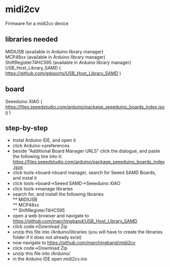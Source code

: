 # midi2cv
Firmware for a midi2cv device

## libraries needed
MIDIUSB (available in Arduino library manager)  
MCP48xx (available in Arduino library manager)  
ShiftRegister74HC595 (available in Arduino library manager)  
USB_Host_Library_SAMD ( https://github.com/gdsports/USB_Host_Library_SAMD )  

## board
Seeeduino XIAO ( https://files.seeedstudio.com/arduino/package_seeeduino_boards_index.json )

## step-by-step
* Instal Arduino IDE, and open it  
* click Arduino->preferences  
* beside "Additional Board Manager URLS" click the dialogue, and paste the following line into it:  
https://files.seeedstudio.com/arduino/package_seeeduino_boards_index.json  
* click tools->board->board manager, search for Seeed SAMD Boards, and instal it  
* click tools->board->Seeed SAMD->Seeeduino XIAO  
* click tools->manage libraries  
* search for, and install the following libraries  
** MIDIUSB  
** MCP48xx  
** ShiftRegister74HC595  
* open a web browser and navigate to https://github.com/marchingband/USB_Host_Library_SAMD  
* click code->Download Zip  
* unzip this file into /Arduino/libraries (you will have to create the libraries folder if it does not already exist)  
* now navigate to https://github.com/marchingband/midi2cv  
* click code->Download Zip  
* unzip this file into /Arduino/  
* in the Arduino IDE open midi2cv.ino